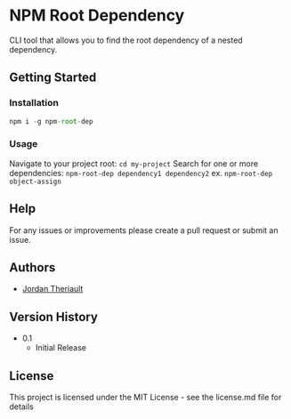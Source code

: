 # NPM Root Dependency

CLI tool that allows you to find the root dependency of a nested dependency.

## Getting Started

### Installation

```js
npm i -g npm-root-dep
```

### Usage

Navigate to your project root: `cd my-project`
Search for one or more dependencies: `npm-root-dep dependency1 dependency2`
ex. `npm-root-dep object-assign`

## Help

For any issues or improvements please create a pull request or submit an issue.

## Authors

- [Jordan Theriault](https://github.com/jordantheriault)

## Version History

- 0.1
  - Initial Release

## License

This project is licensed under the MIT License - see the license.md file for details
